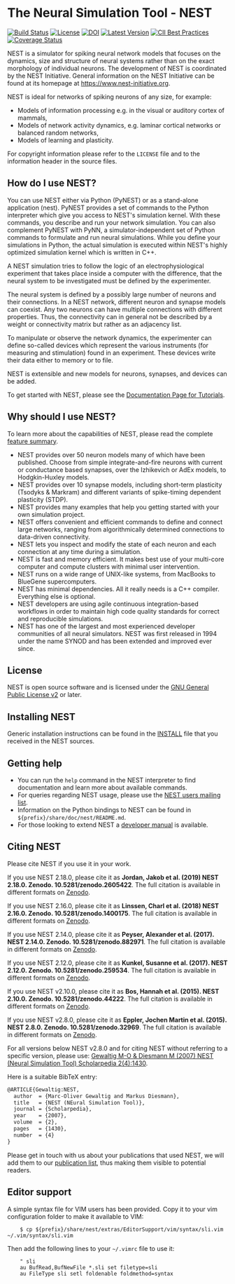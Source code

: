 # The Neural Simulation Tool - NEST 

[![Build Status](https://travis-ci.org/nest/nest-simulator.svg?branch=master)](https://travis-ci.org/nest/nest-simulator)
[![License](http://img.shields.io/:license-GPLv2+-green.svg)](http://www.gnu.org/licenses/gpl-2.0.html)
[![DOI](https://zenodo.org/badge/DOI/10.5281/zenodo.2605422.svg)](https://doi.org/10.5281/zenodo.2605422)
[![Latest Version](https://img.shields.io/badge/latest%20version-2.18.0-brightgreen.svg)](https://github.com/nest/nest-simulator/releases/tag/v2.18.0)
[![CII Best Practices](https://bestpractices.coreinfrastructure.org/projects/2218/badge)](https://bestpractices.coreinfrastructure.org/projects/2218)
[![Coverage Status](https://coveralls.io/repos/github/lekshmideepu/nest-simulator/badge.svg?branch=master)](https://coveralls.io/github/lekshmideepu/nest-simulator?branch=master)

NEST is a simulator for spiking neural network models that focuses on the
dynamics, size and structure of neural systems rather than on the exact
morphology of individual neurons. The development of NEST is coordinated by the
NEST Initiative. General information on the NEST Initiative can be found at
its homepage at https://www.nest-initiative.org.

NEST is ideal for networks of spiking neurons of any size, for example:

- Models of information processing e.g. in the visual or auditory cortex of
  mammals,
- Models of network activity dynamics, e.g. laminar cortical networks or
  balanced random networks,
- Models of learning and plasticity.

For copyright information please refer to the `LICENSE` file and to the
information header in the source files.

## How do I use NEST?

You can use NEST either via Python (PyNEST) or as a stand-alone application
(nest). PyNEST provides a set of commands to the Python interpreter which give
you access to NEST's simulation kernel. With these commands, you describe and
run your network simulation. You can also complement PyNEST with PyNN, a
simulator-independent set of Python commands to formulate and run neural
simulations. While you define your simulations in Python, the actual simulation
is executed within NEST's highly optimized simulation kernel which is written
in C++.

A NEST simulation tries to follow the logic of an electrophysiological
experiment that takes place inside a computer with the difference, that the
neural system to be investigated must be defined by the experimenter.

The neural system is defined by a possibly large number of neurons and their
connections. In a NEST network, different neuron and synapse models can
coexist. Any two neurons can have multiple connections with different
properties. Thus, the connectivity can in general not be described by a weight
or connectivity matrix but rather as an adjacency list.

To manipulate or observe the network dynamics, the experimenter can define
so-called devices which represent the various instruments (for measuring and
stimulation) found in an experiment. These devices write their data either to
memory or to file.

NEST is extensible and new models for neurons, synapses, and devices can be
added.

To get started with NEST, please see the [Documentation Page for
Tutorials](https://www.nest-simulator.org/documentation/).

## Why should I use NEST?

To learn more about the capabilities of NEST, please read the complete [feature
summary](https://www.nest-simulator.org/features/).

- NEST provides over 50 neuron models many of which have been published. Choose
  from simple integrate-and-fire neurons with current or conductance based
  synapses, over the Izhikevich or AdEx models, to Hodgkin-Huxley models.
- NEST provides over 10 synapse models, including short-term plasticity
  (Tsodyks & Markram) and different variants of spike-timing dependent
  plasticity (STDP).
- NEST provides many examples that help you getting started with your own
  simulation project.
- NEST offers convenient and efficient commands to define and connect large
  networks, ranging from algorithmically determined connections to data-driven
  connectivity.
- NEST lets you inspect and modify the state of each neuron and each connection
  at any time during a simulation.
- NEST is fast and memory efficient. It makes best use of your multi-core
  computer and compute clusters with minimal user intervention.
- NEST runs on a wide range of UNIX-like systems, from MacBooks to BlueGene
  supercomputers.
- NEST has minimal dependencies. All it really needs is a C++ compiler.
  Everything else is optional.
- NEST developers are using agile continuous integration-based workflows in
  order to maintain high code quality standards for correct and reproducible
  simulations.
- NEST has one of the largest and most experienced developer communities of all
  neural simulators. NEST was first released in 1994 under the name SYNOD and
  has been extended and improved ever since.

## License

NEST is open source software and is licensed under the [GNU General Public
License v2](https://www.gnu.org/licenses/old-licenses/gpl-2.0.en.html) or
later.

## Installing NEST

Generic installation instructions can be found in the
[INSTALL](https://github.com/nest/nest-simulator/blob/master/INSTALL) file that
you received in the NEST sources.

## Getting help

- You can run the `help` command in the NEST interpreter to find documentation
  and learn more about available commands.
- For queries regarding NEST usage, please use the [NEST users mailing
  list](https://www.nest-initiative.org/mailinglist/).
- Information on the Python bindings to NEST can be found in
  `${prefix}/share/doc/nest/README.md`.
- For those looking to extend NEST a [developer
  manual](http://nest.github.io/nest-simulator/) is available.

## Citing NEST

Please cite NEST if you use it in your work.

If you use NEST 2.18.0, please cite it as **Jordan, Jakob et al. (2019)
NEST 2.18.0. Zenodo. 10.5281/zenodo.2605422**. The full citation is available
in different formats on [Zenodo](https://doi.org/10.5281/zenodo.2605422).

If you use NEST 2.16.0, please cite it as **Linssen, Charl et al. (2018)
NEST 2.16.0. Zenodo. 10.5281/zenodo.1400175**. The full citation is available
in different formats on [Zenodo](https://doi.org/10.5281/zenodo.1400175).

If you use NEST 2.14.0, please cite it as **Peyser, Alexander et al. (2017).
NEST 2.14.0. Zenodo. 10.5281/zenodo.882971**. The full citation is available
in different formats on [Zenodo](https://doi.org/10.5281/zenodo.882971).

If you use NEST 2.12.0, please cite it as **Kunkel, Susanne et al. (2017).
NEST 2.12.0. Zenodo. 10.5281/zenodo.259534**. The full citation is available
in different formats on [Zenodo](https://doi.org/10.5281/zenodo.259534).

If you use NEST v2.10.0, please cite it as **Bos, Hannah et al. (2015).
NEST 2.10.0. Zenodo. 10.5281/zenodo.44222**. The full citation is available
in different formats on [Zenodo](https://doi.org/10.5281/zenodo.44222).

If you use NEST v2.8.0, please cite it as **Eppler, Jochen Martin et al. (2015).
NEST 2.8.0. Zenodo. 10.5281/zenodo.32969**. The full citation is available
in different formats on [Zenodo](https://doi.org/10.5281/zenodo.32969).

For all versions below NEST v2.8.0 and for citing NEST without referring to a
specific version, please use: [Gewaltig M-O & Diesmann M (2007) NEST (Neural
Simulation Tool) Scholarpedia
2(4):1430](http://www.scholarpedia.org/article/NEST_(Neural_Simulation_Tool)).

Here is a suitable BibTeX entry:

```latex
@ARTICLE{Gewaltig:NEST,
  author  = {Marc-Oliver Gewaltig and Markus Diesmann},
  title   = {NEST (NEural Simulation Tool)},
  journal = {Scholarpedia},
  year    = {2007},
  volume  = {2},
  pages   = {1430},
  number  = {4}
}
```

Please get in touch with us about your publications that used NEST, we will add
them to our [publication list](https://www.nest-simulator.org/publications), thus
making them visible to potential readers.

## Editor support

A simple syntax file for VIM users has been provided. Copy it to your vim
configuration folder to make it available to VIM:
```
    $ cp ${prefix}/share/nest/extras/EditorSupport/vim/syntax/sli.vim ~/.vim/syntax/sli.vim
```
Then add the following lines to your `~/.vimrc` file to use it:
```
    " sli
    au BufRead,BufNewFile *.sli set filetype=sli
    au FileType sli setl foldenable foldmethod=syntax
```
